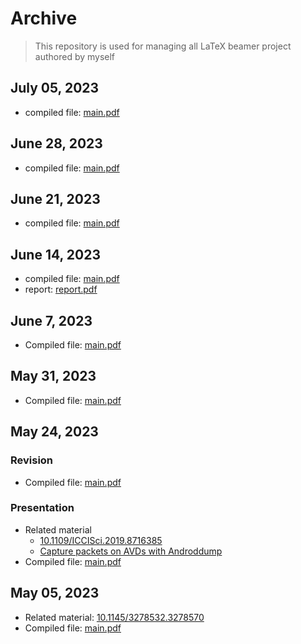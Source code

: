 # Archive

> This repository is used for managing all LaTeX beamer project authored by myself


## July 05, 2023

- compiled file: [main.pdf](/09-jul05-meeting/out/main.pdf)

## June 28, 2023

- compiled file: [main.pdf](/08-jun28-meeting/out/main.pdf)

## June 21, 2023

- compiled file: [main.pdf](/07-jun21-meeting/out/main.pdf)

## June 14, 2023

- compiled file: [main.pdf](/06-jun14-meeting/out/main.pdf)
- report: [report.pdf](/06-jun14-meeting/out/report.pdf)

## June 7, 2023

- Compiled file: [main.pdf](/05-jun07-meeting/out/main.pdf)

## May 31, 2023

- Compiled file: [main.pdf](/04-may31-meeting/out/main.pdf)

## May 24, 2023

### Revision

- Compiled file: [main.pdf](/may24-flowchart/out/main.pdf)

### Presentation

- Related material
  - [10.1109/ICCISci.2019.8716385](https://ieeexplore.ieee.org/document/8716385)
  - [Capture packets on AVDs with Androddump](https://academic.sfeng.ca/blog/capture-avd-traffic-androiddump/)
- Compiled file: [main.pdf](/may24-gen-data/out/main.pdf)


## May 05, 2023

- Related material: [10.1145/3278532.3278570](https://dl.acm.org/doi/10.1145/3278532.3278570)
- Compiled file: [main.pdf](/may05-vpn/out/main.pdf)
